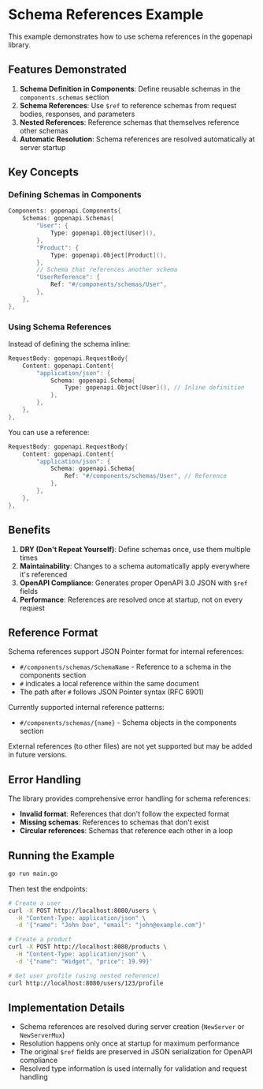 # Schema References Example

This example demonstrates how to use schema references in the gopenapi library.

## Features Demonstrated

1. **Schema Definition in Components**: Define reusable schemas in the `components.schemas` section
2. **Schema References**: Use `$ref` to reference schemas from request bodies, responses, and parameters
3. **Nested References**: Reference schemas that themselves reference other schemas
4. **Automatic Resolution**: Schema references are resolved automatically at server startup

## Key Concepts

### Defining Schemas in Components

```go
Components: gopenapi.Components{
    Schemas: gopenapi.Schemas{
        "User": {
            Type: gopenapi.Object[User](),
        },
        "Product": {
            Type: gopenapi.Object[Product](),
        },
        // Schema that references another schema
        "UserReference": {
            Ref: "#/components/schemas/User",
        },
    },
},
```

### Using Schema References

Instead of defining the schema inline:

```go
RequestBody: gopenapi.RequestBody{
    Content: gopenapi.Content{
        "application/json": {
            Schema: gopenapi.Schema{
                Type: gopenapi.Object[User](), // Inline definition
            },
        },
    },
},
```

You can use a reference:

```go
RequestBody: gopenapi.RequestBody{
    Content: gopenapi.Content{
        "application/json": {
            Schema: gopenapi.Schema{
                Ref: "#/components/schemas/User", // Reference
            },
        },
    },
},
```

## Benefits

1. **DRY (Don't Repeat Yourself)**: Define schemas once, use them multiple times
2. **Maintainability**: Changes to a schema automatically apply everywhere it's referenced
3. **OpenAPI Compliance**: Generates proper OpenAPI 3.0 JSON with `$ref` fields
4. **Performance**: References are resolved once at startup, not on every request

## Reference Format

Schema references support JSON Pointer format for internal references:

- `#/components/schemas/SchemaName` - Reference to a schema in the components section
- `#` indicates a local reference within the same document
- The path after `#` follows JSON Pointer syntax (RFC 6901)

Currently supported internal reference patterns:
- `#/components/schemas/{name}` - Schema objects in the components section

External references (to other files) are not yet supported but may be added in future versions.

## Error Handling

The library provides comprehensive error handling for schema references:

- **Invalid format**: References that don't follow the expected format
- **Missing schemas**: References to schemas that don't exist
- **Circular references**: Schemas that reference each other in a loop

## Running the Example

```bash
go run main.go
```

Then test the endpoints:

```bash
# Create a user
curl -X POST http://localhost:8080/users \
  -H "Content-Type: application/json" \
  -d '{"name": "John Doe", "email": "john@example.com"}'

# Create a product
curl -X POST http://localhost:8080/products \
  -H "Content-Type: application/json" \
  -d '{"name": "Widget", "price": 19.99}'

# Get user profile (using nested reference)
curl http://localhost:8080/users/123/profile
```

## Implementation Details

- Schema references are resolved during server creation (`NewServer` or `NewServerMux`)
- Resolution happens only once at startup for maximum performance
- The original `$ref` fields are preserved in JSON serialization for OpenAPI compliance
- Resolved type information is used internally for validation and request handling 